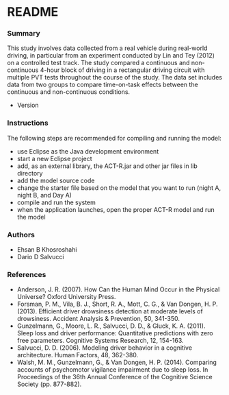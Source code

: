 # README #

### Summary ###

This study involves data collected from a real vehicle during
real-world driving, in particular from an experiment conducted by Lin and
Tey (2012) on a controlled test track. The study compared a continuous
and non-continuous 4-hour block of driving in a rectangular driving circuit
with multiple PVT tests throughout the course of the study. The data set
includes data from two groups to compare time-on-task effects between the
continuous and non-continuous conditions.

* Version

### Instructions ###

The following steps are recommended for compiling and running the model:

* use Eclipse as the Java development environment
* start a new Eclipse project
* add, as an external library, the ACT-R.jar and other jar files in lib directory
* add the model source code
* change the starter file based on the model that you want to run (night A, night B, and Day A)
* compile and run the system
* when the application launches, open the proper ACT-R model and run the model


### Authors ###

* Ehsan B Khosroshahi
* Dario D Salvucci

### References ###

* Anderson, J. R. (2007). How Can the Human Mind Occur in the Physical Universe? Oxford University Press.
* Forsman, P. M., Vila, B. J., Short, R. A., Mott, C. G., & Van Dongen, H. P. (2013). Efficient driver drowsiness detection at moderate levels of drowsiness. Accident Analysis & Prevention, 50, 341-350.
* Gunzelmann, G., Moore, L. R., Salvucci, D. D., & Gluck, K. A. (2011). Sleep loss and driver performance: Quantitative predictions with zero free parameters. Cognitive Systems Research, 12, 154-163.
* Salvucci, D. D. (2006). Modeling driver behavior in a cognitive architecture. Human Factors, 48, 362-380.
* Walsh, M. M., Gunzelmann, G., & Van Dongen, H. P. (2014). Comparing accounts of psychomotor vigilance impairment due to sleep loss. In Proceedings of the 36th Annual Conference of the Cognitive Science Society (pp. 877-882).

